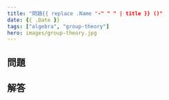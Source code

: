 ```yaml
---
title: "問題{{ replace .Name "-" " " | title }} ()"
date: {{ .Date }}
tags: ["algebra", "group-theory"]
hero: images/group-theory.jpg
---
```


## 問題



## 解答

